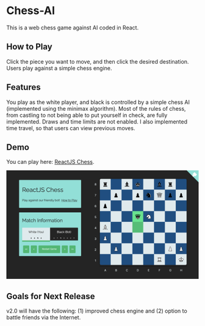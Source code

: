 # Chess-AI

This is a web chess game against AI coded in React. 

## How to Play

Click the piece you want to move, and then click the desired destination. Users play against a simple chess engine.

## Features

You play as the white player, and black is controlled by a simple chess AI (implemented using the minimax algorithm). Most of the rules of chess, from castling to not being able to put yourself in check, are fully implemented. Draws and time limits are not enabled. I also implemented time travel, so that users can view previous moves.

## Demo

You can play here: [ReactJS Chess](https://teay2026.github.io/Chess-AI/).

![](/preview.png)

## Goals for Next Release

v2.0 will have the following: (1) improved chess engine and (2) option to battle friends via the Internet.

